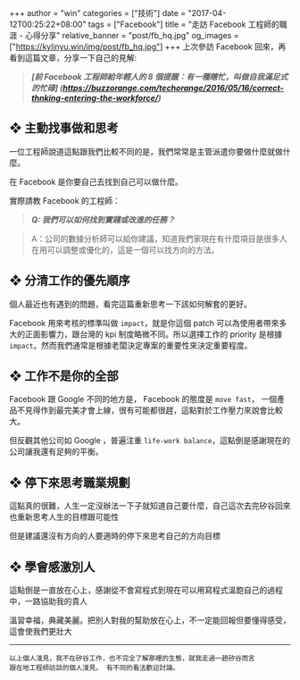 +++
author = "win"
categories = ["技術"]
date = "2017-04-12T00:25:22+08:00"
tags = ["Facebook"]
title = "走訪 Facebook 工程師的職涯 - 心得分享"
relative_banner = "post/fb_hq.jpg"
og_images = ["https://kylinyu.win/img/post/fb_hq.jpg"]
+++
上次參訪 Facebook 回來，再看到這篇文章，分享一下自己的見解:

> ___[前 Facebook 工程師給年輕人的 8 個提醒：有一種瞎忙，叫做自我滿足式的忙碌] (https://buzzorange.com/techorange/2016/05/16/correct-thnking-entering-the-workforce/)___

<!--more-->

## ❖ 主動找事做和思考

一位工程師說道這點跟我們比較不同的是，我們常常是主管派遣你要做什麼就做什麼。

在 Facebook 是你要自己去找到自己可以做什麼。

實際請教 Facebook 的工程師：

> ***Q: 我們可以如何找到實踐或改進的任務？***

> A：公司的數據分析師可以給你建議，知道我們家現在有什麼項目是很多人在用可以調整或優化的，這是一個可以找方向的方法。

## ❖ 分清工作的優先順序

個人最近也有遇到的問題，看完這篇重新思考一下該如何解套的更好。

Facebook 用來考核的標準叫做 `impact`，就是你這個 patch 可以為使用者帶來多大的正面影響力，跟台灣的 kpi 制度略微不同。所以選擇工作的 priority 是根據 `impact`。然而我們通常是根據老闆決定專案的重要性來決定重要程度。


## ❖ 工作不是你的全部

Facebook 跟 Google 不同的地方是， Facebook 的態度是 `move fast`， 一個產品不見得作到最完美才會上線，很有可能都很趕，這點對於工作壓力來說會比較大。

但反觀其他公司如 Google ，普遍注重 `life-work balance`，這點倒是感謝現在的公司讓我還有足夠的平衡。

## ❖ 停下來思考職業規劃

這點真的很難，人生一定沒辦法一下子就知道自己要什麼，自己這次去完矽谷回來也重新思考人生的目標跟可能性

但是建議還沒有方向的人要適時的停下來思考自己的方向目標

## ❖ 學會感激別人

這點倒是一直放在心上，感謝從不會寫程式到現在可以用寫程式溫飽自己的過程中，一路協助我的貴人

溫習幸福，典藏美麗。把別人對我的幫助放在心上，不一定能回報但要懂得感受，這會使我們更壯大

----

    以上個人淺見，我不在矽谷工作，也不完全了解那裡的生態，就我走過一趟矽谷而言
    跟在地工程師訪談的個人淺見。 有不同的看法歡迎討論。
